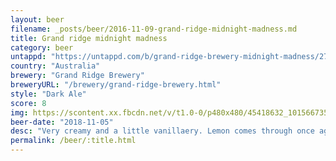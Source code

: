 ```yaml
---
layout: beer
filename: _posts/beer/2016-11-09-grand-ridge-midnight-madness.md
title: Grand ridge midnight madness
category: beer
untappd: "https://untappd.com/b/grand-ridge-brewery-midnight-madness/2737467"
country: "Australia"
brewery: "Grand Ridge Brewery"
breweryURL: "/brewery/grand-ridge-brewery.html"
style: "Dark Ale"
score: 8
img: https://scontent.xx.fbcdn.net/v/t1.0-0/p480x480/45418632_10156673533938745_5769332841758326784_o.jpg?_nc_cat=101&_nc_ohc=XjnjhT0NPMMAQkubG8IFxV9kPcT3yfZeZv7Ev65ml5nT6UJ90e_9t3ptg&_nc_ht=scontent.xx&oh=261cd055a184a81c24a50834a4bf98a5&oe=5E8C346F
beer-date: "2018-11-05"
desc: "Very creamy and a little vanillaery. Lemon comes through once again but it’s not too strong"
permalink: /beer/:title.html
---
```

